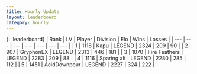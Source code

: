 ```yaml
---
title: Hourly Update
layout: leaderboard
category: hourly
---
```


{: .leaderboard}
| Rank | LV | Player | Division | Elo | Wins | Losses |
| --- | --- | --- | --- | --- | --- | --- |
| <span data-change="0">1</span> | 1118 | <span title="ID: 204953">Kapu</span> | LEGEND | <span data-change="0">2324</span> | <span data-change="0">209</span> | <span data-change="0">90</span> |
| <span data-change="0">2</span> | 907 | <span title="ID: 315148">GryphonEX</span> | LEGEND | <span data-change="0">2313</span> | <span data-change="0">446</span> | <span data-change="0">181</span> |
| <span data-change="0">3</span> | 1070 | <span title="ID: 357425">Fire Feathers</span> | LEGEND | <span data-change="-8">2283</span> | <span data-change="2">209</span> | <span data-change="2">88</span> |
| <span data-change="0">4</span> | 1116 | <span title="ID: 203132">Sparing alt</span> | LEGEND | <span data-change="6">2280</span> | <span data-change="3">285</span> | <span data-change="1">112</span> |
| <span data-change="0">5</span> | 1451 | <span title="ID: 304661">AcidDownpour</span> | LEGEND | <span data-change="-8">2227</span> | <span data-change="0">324</span> | <span data-change="1">222</span> |